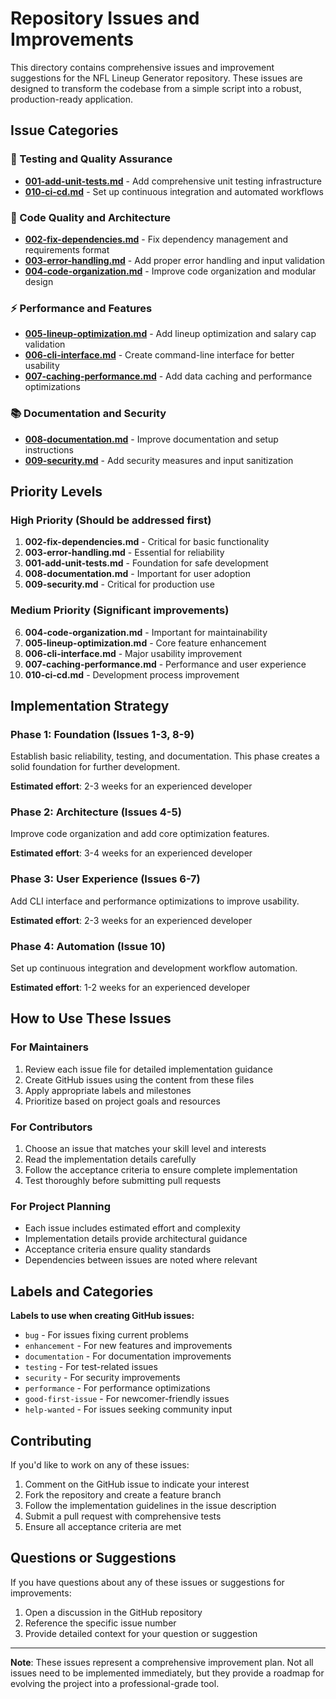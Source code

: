 # Repository Issues and Improvements

This directory contains comprehensive issues and improvement suggestions for the NFL Lineup Generator repository. These issues are designed to transform the codebase from a simple script into a robust, production-ready application.

## Issue Categories

### 🧪 Testing and Quality Assurance
- [**001-add-unit-tests.md**](001-add-unit-tests.md) - Add comprehensive unit testing infrastructure
- [**010-ci-cd.md**](010-ci-cd.md) - Set up continuous integration and automated workflows

### 🔧 Code Quality and Architecture
- [**002-fix-dependencies.md**](002-fix-dependencies.md) - Fix dependency management and requirements format
- [**003-error-handling.md**](003-error-handling.md) - Add proper error handling and input validation
- [**004-code-organization.md**](004-code-organization.md) - Improve code organization and modular design

### ⚡ Performance and Features
- [**005-lineup-optimization.md**](005-lineup-optimization.md) - Add lineup optimization and salary cap validation
- [**006-cli-interface.md**](006-cli-interface.md) - Create command-line interface for better usability
- [**007-caching-performance.md**](007-caching-performance.md) - Add data caching and performance optimizations

### 📚 Documentation and Security
- [**008-documentation.md**](008-documentation.md) - Improve documentation and setup instructions
- [**009-security.md**](009-security.md) - Add security measures and input sanitization

## Priority Levels

### High Priority (Should be addressed first)
1. **002-fix-dependencies.md** - Critical for basic functionality
2. **003-error-handling.md** - Essential for reliability
3. **001-add-unit-tests.md** - Foundation for safe development
4. **008-documentation.md** - Important for user adoption
5. **009-security.md** - Critical for production use

### Medium Priority (Significant improvements)
6. **004-code-organization.md** - Important for maintainability
7. **005-lineup-optimization.md** - Core feature enhancement
8. **006-cli-interface.md** - Major usability improvement
9. **007-caching-performance.md** - Performance and user experience
10. **010-ci-cd.md** - Development process improvement

## Implementation Strategy

### Phase 1: Foundation (Issues 1-3, 8-9)
Establish basic reliability, testing, and documentation. This phase creates a solid foundation for further development.

**Estimated effort**: 2-3 weeks for an experienced developer

### Phase 2: Architecture (Issues 4-5)
Improve code organization and add core optimization features.

**Estimated effort**: 3-4 weeks for an experienced developer

### Phase 3: User Experience (Issues 6-7)
Add CLI interface and performance optimizations to improve usability.

**Estimated effort**: 2-3 weeks for an experienced developer

### Phase 4: Automation (Issue 10)
Set up continuous integration and development workflow automation.

**Estimated effort**: 1-2 weeks for an experienced developer

## How to Use These Issues

### For Maintainers
1. Review each issue file for detailed implementation guidance
2. Create GitHub issues using the content from these files
3. Apply appropriate labels and milestones
4. Prioritize based on project goals and resources

### For Contributors
1. Choose an issue that matches your skill level and interests
2. Read the implementation details carefully
3. Follow the acceptance criteria to ensure complete implementation
4. Test thoroughly before submitting pull requests

### For Project Planning
- Each issue includes estimated effort and complexity
- Implementation details provide architectural guidance
- Acceptance criteria ensure quality standards
- Dependencies between issues are noted where relevant

## Labels and Categories

**Labels to use when creating GitHub issues:**
- `bug` - For issues fixing current problems
- `enhancement` - For new features and improvements
- `documentation` - For documentation improvements
- `testing` - For test-related issues
- `security` - For security improvements
- `performance` - For performance optimizations
- `good-first-issue` - For newcomer-friendly issues
- `help-wanted` - For issues seeking community input

## Contributing

If you'd like to work on any of these issues:

1. Comment on the GitHub issue to indicate your interest
2. Fork the repository and create a feature branch
3. Follow the implementation guidelines in the issue description
4. Submit a pull request with comprehensive tests
5. Ensure all acceptance criteria are met

## Questions or Suggestions

If you have questions about any of these issues or suggestions for improvements:

1. Open a discussion in the GitHub repository
2. Reference the specific issue number
3. Provide detailed context for your question or suggestion

---

**Note**: These issues represent a comprehensive improvement plan. Not all issues need to be implemented immediately, but they provide a roadmap for evolving the project into a professional-grade tool.